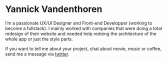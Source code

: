 # Yannick Vandenthoren

I’m a passionate UX/UI Designer and Front-end Developper (working to become a fullstack). I mainly worked with companies that were doing a total redesign of their website and needed help redoing the architecture of the whole app or just the style parts.

If you want to tell me about your project, chat about movie, music or coffee, send me a message via <a href="https://twitter.com/yannickvdthoren">twitter</a>.
